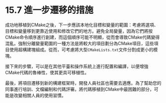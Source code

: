# 15.7 進一步遷移的措施

成功地移植到CMake之後，下一步應該本地化目標和變量的範圍：考慮將選項、目標和變量移到更靠近使用和修改它們的地方。避免全局變量，因為它們將按CMake命令順序進行創建，而這個順序可能不明顯，從而會導致CMake代碼變得混亂。強制分離變量範圍的一種方法是將較大的項目劃分為CMake項目，這些項目使用超構建塊組成。從而，可考慮將大型`CMakeLists.txt`文件分割成更小的模塊。

接下來的步驟，可以是在其他平臺和操作系統上進行配置和編譯，以便增強CMake代碼的魯棒性，使其更具可移植性。

最後，將項目遷移到新的構建框架時，開發人員社區也需要去適應。為了幫助您的同事進行培訓、文檔編制和代碼評審。將代碼移植到CMake中最困難的部分，可能是改變相關人員的使用習慣。